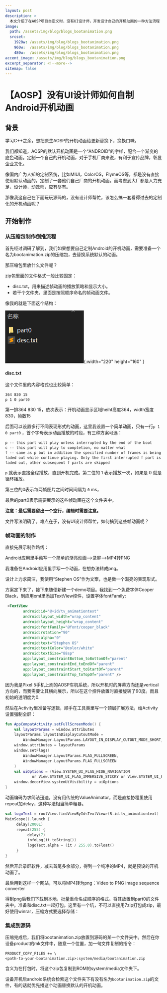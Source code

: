 ```yaml
---
layout: post
description: > 
  本文介绍了在AOSP项目自定义时，没有UI设计师，开发设计自己的开机动画的一种方法流程
image: 
  path: /assets/img/blog/blogs_bootanimation.png
  srcset: 
    1920w: /assets/img/blog/blogs_bootanimation.png
    960w:  /assets/img/blog/blogs_bootanimation.png
    480w:  /assets/img/blog/blogs_bootanimation.png
accent_image: /assets/img/blog/blogs_bootanimation.png
excerpt_separator: <!--more-->
sitemap: false
---
```

# 【AOSP】没有UI设计师如何自制Android开机动画
## 背景
学习C++之余，想把原生AOSP的开机动画给更新替换下，换换口味。

我们都知道，AOSP的默认开机动画是一个“ANDROID”的字样，配合一个渐变的底色动画。定制一个自己的开机动画，对于手机厂商来说，有利于宣传品牌，彰显企业文化。

像国内广为人知的定制系统，比如MIUI，ColorOS，FlymeOS等，都是没有直接使用默认动画的，定制了一套他们自己厂商的开机动画。而考虑到大厂都是人力充足，设计师，动效师，应有尽有。

那像我这自己在下面玩玩源码的，没有设计师帮忙，该怎么搞一套看得过去的定制化的开机动画呢？

## 开始制作
### 从压缩包制作倒推流程
首先经过调研了解到，我们如果想要自己定制Android的开机动画，需要准备一个名为bootanimation.zip的压缩包，去替换系统默认的动画。

那压缩包里放什么文件呢？

zip包里面的文件格式一般比较固定：
* disc.txt，用来描述帧动画的播放策略和显示大小。
* 若干个文件夹，里面是按照顺序命名的帧动画文件。

像我的就是下面这个结构：

![bootanimation](/assets/img/blog/blogs_bootanimation_files.png){:width="220" height="160" }

#### disc.txt
这个文件里的内容格式也比较简单：

```
364 830 15
p 1 0 part0
```

第一排364 830 15，依次表示：开机动画显示区域heiht高度364，width宽度830，帧数15

后面可以设置多行不同表现形式的动画，这里我设置一个简单动画，只有一行```p 1 0 part0``` ，首个字母表示动画播放的时段，有三种方案可选：

```
p -- this part will play unless interrupted by the end of the boot
c -- this part will play to completion, no matter what
f -- same as p but in addition the specified number of frames is being faded out while continue playing. Only the first interrupted f part is faded out, other subsequent f parts are skipped
```

```p``` 就表示直接全程播放，直到开机完成。第二位的 1 表示播放一次，如果是 0 就是循环播放。

第三位的0表示每两帧图片之间时间间隔为 ```0``` ms，

最后的part0表示需要展示的这些帧动画在这个文件夹中。

**注意：最后需要留出一个空行，编辑时需要注意。**

文件写法明确了。难点在于，没有UI设计师帮忙，如何搞到这些帧动画呢？

### 帧动画的制作
直接先展示制作路线：

Android应用里手动写一个简单的渐亮动画——>录屏——>MP4转PNG

我准备在Android应用里手写一个动画，在想办法转成png。

设计上力求简洁，我使用“Stephen OS”作为文案，也是做一个渐亮的表现形式。

方案定下来了，接下来随便新建一个demo项目。我找到一个免费字体Cooper Black，到应用xml里添加TextView控件，设置字体fontFamily:

```xml
 <TextView
        android:id="@+id/tv_animationtext"
        android:layout_width="wrap_content"
        android:layout_height="wrap_content"
        android:fontFamily="@font/cooper_black"
        android:rotation="90"
        android:alpha="0"
        android:text="Stephen OS"
        android:textColor="@color/white"
        android:textSize="88sp"
        app:layout_constraintBottom_toBottomOf="parent"
        app:layout_constraintEnd_toEndOf="parent"
        app:layout_constraintStart_toStartOf="parent"
        app:layout_constraintTop_toTopOf="parent" />
```
因为我是Pixel 5手机上刷的AOSP车机系统，所以开机时的屏幕方向还是vertical方向的，而我需要让其横向展示，所以在这个控件放置时直接旋转了90度。而且初始的透明度为0.

然后在Activity里准备写逻辑，顺手在工具类里写一个顶层扩展方法，给Activity设置强制全屏：

```kotlin
fun AppCompatActivity.setFullScreenMode() {
    val layoutParams = window.attributes
    layoutParams.layoutInDisplayCutoutMode =
        WindowManager.LayoutParams.LAYOUT_IN_DISPLAY_CUTOUT_MODE_SHORT_EDGES
    window.attributes = layoutParams
    window.setFlags(
        WindowManager.LayoutParams.FLAG_FULLSCREEN,
        WindowManager.LayoutParams.FLAG_FULLSCREEN
    )
    val uiOptions = (View.SYSTEM_UI_FLAG_HIDE_NAVIGATION
            or View.SYSTEM_UI_FLAG_IMMERSIVE_STICKY or View.SYSTEM_UI_FLAG_FULLSCREEN)
    window.decorView.systemUiVisibility = uiOptions
}
```

动画编码为求简洁迅速，没有用传统的ValueAnimator，而是直接协程里使用repeat加delay，这种写法相当简单粗暴。

```kotlin
val logoText = rootView.findViewById<TextView>(R.id.tv_animationtext)
MainScope().launch {
     delay(2000L)
     repeat(255) {
          delay(7)
          infoLog(it.toString())
          logoText.alpha = (it / 255.0).toFloat()
     }
}
```
然后开启录屏软件，减去首尾多余部分，得到一个纯净的MP4，就是预设的开机动画了。

最后用到这样一个网站，可以将MP4转为png：Video to PNG image sequence converter

得到png后我们下载到本地，批量重命名成顺序的格式。将其放置到part0的文件夹中。准备和disc.txt一起打包。这里有一个坑，不可以直接用7zip打包成zip，最好使用winrar，压缩方式要选择存储：

### 集成到源码
压缩完成后，我们将bootanimation.zip放置到源码的某一个文件夹中。然后在你设备product的mk文件中，随意一个位置，加一句文件复制的指令：

```
PRODUCT_COPY_FILES += \
<path-to-your-bootanimation.zip>:system/media/bootanimation.zip
```

含义为在打包时，将这个zip包复制到ROM的system/media文件夹下。

设备开机后android系统会检索这个文件夹下有没有名为```bootanimation.zip```的文件，有的话就优先播这个动画替换默认的开机动画。
